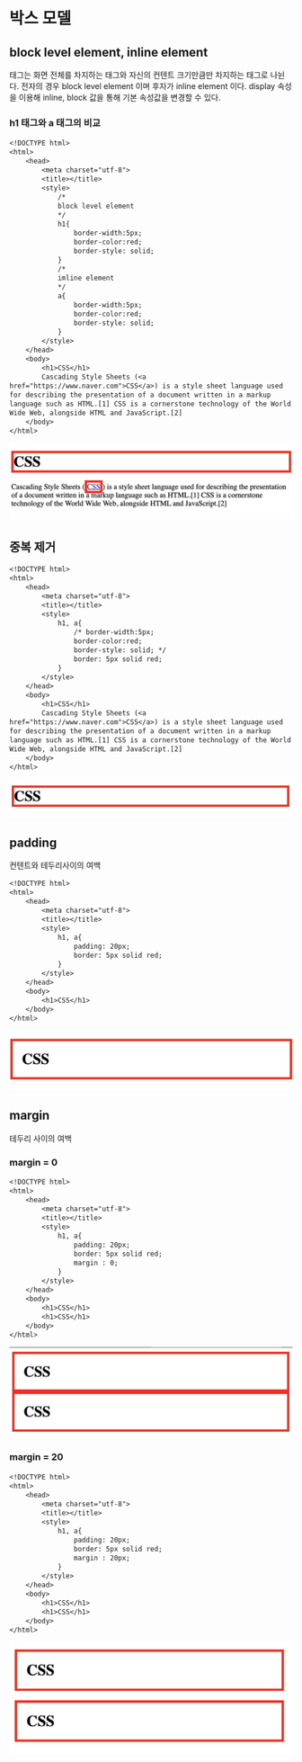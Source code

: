 # 박스 모델

## block level element, inline element

태그는 화면 전체를 차지하는 태그와 자신의 컨텐트 크기만큼만 차지하는 태그로 나뉜다. 전자의 경우 block level element 이며 후자가 inline element 이다. display 속성을 이용해 inline, block 값을 통해 기본 속성값을 변경할 수 있다.


### h1 태그와 a 태그의 비교


~~~
<!DOCTYPE html>
<html>
    <head>
        <meta charset="utf-8">
        <title></title>
        <style>
            /*
            block level element
            */
            h1{
                border-width:5px;
                border-color:red;
                border-style: solid;
            }
            /*
            imline element
            */
            a{
                border-width:5px;
                border-color:red;
                border-style: solid;
            }
        </style>
    </head>
    <body>
        <h1>CSS</h1>
        Cascading Style Sheets (<a href="https://www.naver.com">CSS</a>) is a style sheet language used for describing the presentation of a document written in a markup language such as HTML.[1] CSS is a cornerstone technology of the World Wide Web, alongside HTML and JavaScript.[2]
    </body>
</html>
~~~

![img1](./img/img1.png)

## 중복 제거

~~~
<!DOCTYPE html>
<html>
    <head>
        <meta charset="utf-8">
        <title></title>
        <style>
            h1, a{
                /* border-width:5px;
                border-color:red;
                border-style: solid; */
                border: 5px solid red;
            }
        </style>
    </head>
    <body>
        <h1>CSS</h1>
        Cascading Style Sheets (<a href="https://www.naver.com">CSS</a>) is a style sheet language used for describing the presentation of a document written in a markup language such as HTML.[1] CSS is a cornerstone technology of the World Wide Web, alongside HTML and JavaScript.[2]
    </body>
</html>
~~~

![img2](./img/img2.png)

## padding

컨텐트와 테두리사이의 여백

~~~
<!DOCTYPE html>
<html>
    <head>
        <meta charset="utf-8">
        <title></title>
        <style>
            h1, a{
                padding: 20px;
                border: 5px solid red;
            }
        </style>
    </head>
    <body>
        <h1>CSS</h1>
    </body>
</html>
~~~

![img3](./img/img3.png)


## margin

테두리 사이의 여백

### margin = 0
~~~
<!DOCTYPE html>
<html>
    <head>
        <meta charset="utf-8">
        <title></title>
        <style>
            h1, a{
                padding: 20px;
                border: 5px solid red;
                margin : 0;
            }
        </style>
    </head>
    <body>
        <h1>CSS</h1>
        <h1>CSS</h1>
    </body>
</html>
~~~

![img4](./img/img4.png)

### margin = 20

~~~
<!DOCTYPE html>
<html>
    <head>
        <meta charset="utf-8">
        <title></title>
        <style>
            h1, a{
                padding: 20px;
                border: 5px solid red;
                margin : 20px;
            }
        </style>
    </head>
    <body>
        <h1>CSS</h1>
        <h1>CSS</h1>
    </body>
</html>
~~~

![img5](./img/img5.png)
